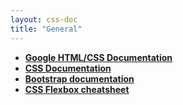 ```yaml
---
layout: css-doc
title: "General"
---
```


- **[Google HTML/CSS Documentation](https://google.github.io/styleguide/htmlcssguide.html)**
- **[CSS Documentation](https://www.w3schools.com/css/css_intro.asp)**
- **[Bootstrap documentation](https://getbootstrap.com/docs/5.2/getting-started/introduction/)**
- **[CSS Flexbox cheatsheet](https://www.30secondsofcode.org/articles/s/flexbox-cheatsheet)**
